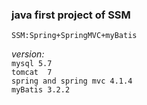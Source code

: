 ### java first project of SSM

`SSM:Spring+SpringMVC+myBatis`  

*version:*  
`mysql 5.7`  
`tomcat  7`  
`spring and spring mvc 4.1.4`  
`myBatis 3.2.2`